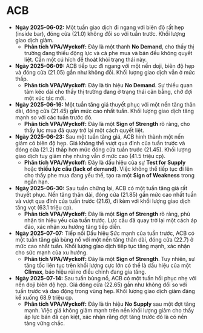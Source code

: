 # ACB

- **Ngày 2025-06-02:** Một tuần giao dịch đi ngang với biên độ rất hẹp (inside bar), đóng cửa (21.0) không đổi so với tuần trước. Khối lượng giao dịch giảm.
    - **Phân tích VPA/Wyckoff:** Đây là một thanh **No Demand**, cho thấy thị trường đang thiếu động lực và cả phe mua và bán đều không quyết liệt. Cần một cú hích để thoát khỏi trạng thái này.
- **Ngày 2025-06-09:** ACB tiếp tục đi ngang với một nến doji, biên độ hẹp và đóng cửa (21.05) gần như không đổi. Khối lượng giao dịch vẫn ở mức thấp.
    - **Phân tích VPA/Wyckoff:** Đây là tín hiệu **No Demand**. Sự thiếu quan tâm kéo dài cho thấy thị trường đang ở trạng thái cân bằng, chờ đợi một xúc tác mới.
- **Ngày 2025-06-16:** Một tuần tăng giá thuyết phục với một nến tăng thân dài, đóng cửa (21.45) gần mức cao nhất tuần. Khối lượng giao dịch tăng mạnh so với các tuần trước đó.
    - **Phân tích VPA/Wyckoff:** Đây là một **Sign of Strength** rõ ràng, cho thấy lực mua đã quay trở lại một cách quyết liệt.
- **Ngày 2025-06-23:** Sau một tuần tăng giá, ACB hình thành một nến giảm có biên độ hẹp. Giá không thể vượt qua đỉnh của tuần trước và đóng cửa (21.2) thấp hơn mức đóng cửa tuần trước (21.45). Khối lượng giao dịch tuy giảm nhẹ nhưng vẫn ở mức cao (41.5 triệu cp).
    - **Phân tích VPA/Wyckoff:** Đây là dấu hiệu của sự **Test for Supply** hoặc **thiếu lực cầu (lack of demand)**. Việc không thể tiếp tục đi lên cho thấy phe mua đang yếu thế, tạo ra một **Sign of Weakness** trong ngắn hạn.
- **Ngày 2025-06-30:** Sau tuần chững lại, ACB có một tuần tăng giá rất thuyết phục. Nến tăng thân dài, đóng cửa (21.85) gần mức cao nhất tuần và vượt qua đỉnh của tuần trước (21.6), đi kèm với khối lượng giao dịch tăng vọt (63.1 triệu cp).
    - **Phân tích VPA/Wyckoff:** Đây là một **Sign of Strength** rõ ràng, phủ nhận tín hiệu yếu của tuần trước. Lực cầu đã quay trở lại một cách áp đảo, xác nhận xu hướng tăng tiếp diễn.
- **Ngày 2025-07-07:** Tiếp nối Dấu hiệu Sức mạnh của tuần trước, ACB có một tuần tăng giá bùng nổ với một nến tăng thân dài, đóng cửa (22.7) ở mức cao nhất tuần. Khối lượng giao dịch tiếp tục tăng mạnh, xác nhận cho sức mạnh của xu hướng.
    - **Phân tích VPA/Wyckoff:** Đây là một **Sign of Strength**. Tuy nhiên, sự tăng tốc liên tục trên khối lượng cực lớn có thể là dấu hiệu của một **Climax**, báo hiệu rủi ro điều chỉnh đang gia tăng.
- **Ngày 2025-07-14:** Sau tuần bùng nổ, ACB có một tuần hồi phục nhẹ với nến doji biên độ hẹp. Giá đóng cửa (22.65) gần như không đổi so với tuần trước và dao động trong vùng hẹp. Khối lượng giao dịch giảm đáng kể xuống 68.9 triệu cp.
    - **Phân tích VPA/Wyckoff:** Đây là tín hiệu **No Supply** sau một đợt tăng mạnh. Việc giá không giảm mạnh trên nền khối lượng giảm cho thấy áp lực bán đã cạn kiệt, xác nhận rằng đợt tăng trước đó là có nền tảng vững chắc.


